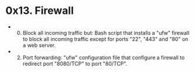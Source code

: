 # 0x13. Firewall

* 0. Block all incoming traffic but:
    Bash script that installs a "ufw" firewall to block all incoming traffic except for ports "22", "443" and "80" on a web server.

* 2. Port forwarding:
    "ufw" configuration file that configure a firewall to redirect port "8080/TCP" to port "80/TCP".
